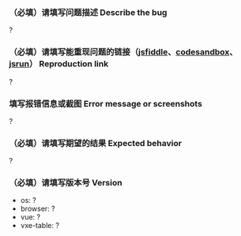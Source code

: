 ### （必填）请填写问题描述 Describe the bug

 ?

### （必填）请填写能重现问题的链接（[jsfiddle](https://jsfiddle.net/em6wnz20/)、[codesandbox](https://codesandbox.io/s/vue-template-916h0)、[jsrun](https://jsrun.net/vIyKp/edit)） Reproduction link

 ?

### 填写报错信息或截图 Error message or screenshots

 ?

### （必填）请填写期望的结果 Expected behavior

 ?

### （必填）请填写版本号 Version

- os: ?
- browser: ?
- vue: ?
- vxe-table: ?
